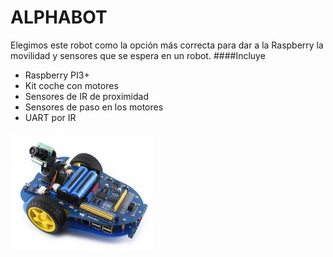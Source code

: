 # ALPHABOT

Elegimos este robot como la opción más correcta para dar a la Raspberry la movilidad y sensores que se espera en un robot.
####Incluye
* Raspberry PI3+
* Kit coche con motores
* Sensores de IR de proximidad
* Sensores de paso en los motores
* UART por IR

![](/assets/apphabot1.png)






